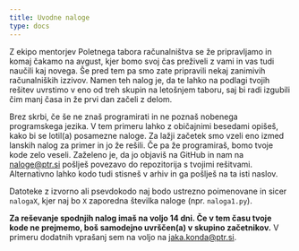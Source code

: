 ```yaml
---
title: Uvodne naloge
type: docs
---
```


Z ekipo mentorjev Poletnega tabora računalništva se že pripravljamo in komaj čakamo na avgust, kjer bomo svoj čas preživeli z vami in vas tudi naučili kaj novega. Še pred tem pa smo zate pripravili nekaj zanimivih računalniških izzivov. Namen teh nalog je, da te lahko na podlagi tvojih rešitev uvrstimo v eno od treh skupin na letošnjem taboru, saj bi radi izgubili čim manj časa in že prvi dan začeli z delom.

Brez skrbi, če še ne znaš programirati in ne poznaš nobenega programskega jezika. V tem primeru lahko z običajnimi besedami opišeš, kako bi se lotil(a) posamezne naloge. Za lažji začetek smo vzeli eno izmed lanskih nalog za primer in jo že rešili. Če pa že programiraš, bomo tvoje kode zelo veseli. Zaželeno je, da jo objaviš na GitHub in nam na naloge@ptr.si pošlješ povezavo do repozitorija s tvojimi rešitvami. Alternativno lahko kodo tudi stisneš v arhiv in ga pošlješ na ta isti naslov.

Datoteke z izvorno ali psevdokodo naj bodo ustrezno poimenovane in sicer `nalogaX`, kjer naj bo `X` zaporedna številka naloge (npr. `naloga1.py`).

**Za reševanje spodnjih nalog imaš na voljo 14 dni. Če v tem času tvoje kode ne prejmemo, boš samodejno uvrščen(a) v skupino začetnikov.** V primeru dodatnih vprašanj sem na voljo na jaka.konda@ptr.si.
